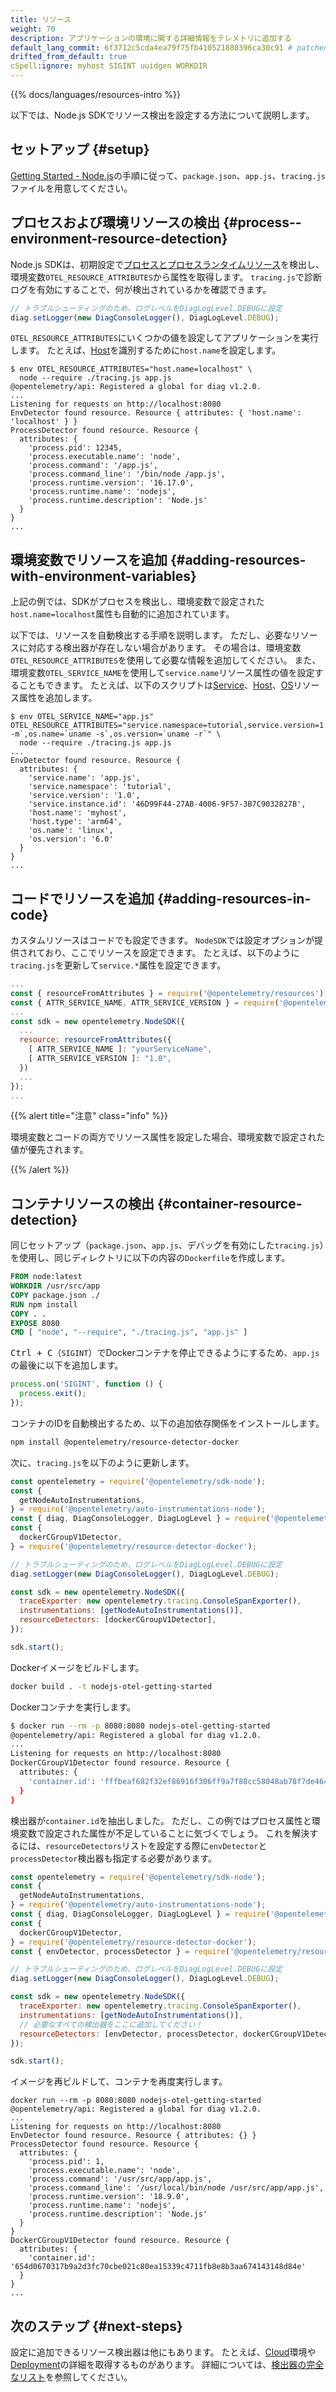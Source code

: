 ```yaml
---
title: リソース
weight: 70
description: アプリケーションの環境に関する詳細情報をテレメトリに追加する
default_lang_commit: 6f3712c5cda4ea79f75fb410521880396ca30c91 # patched
drifted_from_default: true
cSpell:ignore: myhost SIGINT uuidgen WORKDIR
---
```


{{% docs/languages/resources-intro %}}

以下では、Node.js SDKでリソース検出を設定する方法について説明します。

## セットアップ {#setup}

[Getting Started - Node.js][]の手順に従って、`package.json`、`app.js`、`tracing.js`ファイルを用意してください。

## プロセスおよび環境リソースの検出 {#process--environment-resource-detection}

Node.js SDKは、初期設定で[プロセスとプロセスランタイムリソース][process and process runtime resources]を検出し、環境変数`OTEL_RESOURCE_ATTRIBUTES`から属性を取得します。
`tracing.js`で診断ログを有効にすることで、何が検出されているかを確認できます。

```javascript
// トラブルシューティングのため、ログレベルをDiagLogLevel.DEBUGに設定
diag.setLogger(new DiagConsoleLogger(), DiagLogLevel.DEBUG);
```

`OTEL_RESOURCE_ATTRIBUTES`にいくつかの値を設定してアプリケーションを実行します。
たとえば、[Host][]を識別するために`host.name`を設定します。

```console
$ env OTEL_RESOURCE_ATTRIBUTES="host.name=localhost" \
  node --require ./tracing.js app.js
@opentelemetry/api: Registered a global for diag v1.2.0.
...
Listening for requests on http://localhost:8080
EnvDetector found resource. Resource { attributes: { 'host.name': 'localhost' } }
ProcessDetector found resource. Resource {
  attributes: {
    'process.pid': 12345,
    'process.executable.name': 'node',
    'process.command': '/app.js',
    'process.command_line': '/bin/node /app.js',
    'process.runtime.version': '16.17.0',
    'process.runtime.name': 'nodejs',
    'process.runtime.description': 'Node.js'
  }
}
...
```

## 環境変数でリソースを追加 {#adding-resources-with-environment-variables}

上記の例では、SDKがプロセスを検出し、環境変数で設定された`host.name=localhost`属性も自動的に追加されています。

以下では、リソースを自動検出する手順を説明します。
ただし、必要なリソースに対応する検出器が存在しない場合があります。
その場合は、環境変数`OTEL_RESOURCE_ATTRIBUTES`を使用して必要な情報を追加してください。
また、環境変数`OTEL_SERVICE_NAME`を使用して`service.name`リソース属性の値を設定することもできます。
たとえば、以下のスクリプトは[Service][]、[Host][]、[OS][]リソース属性を追加します。

```console
$ env OTEL_SERVICE_NAME="app.js" OTEL_RESOURCE_ATTRIBUTES="service.namespace=tutorial,service.version=1.0,service.instance.id=`uuidgen`,host.name=${HOSTNAME},host.type=`uname -m`,os.name=`uname -s`,os.version=`uname -r`" \
  node --require ./tracing.js app.js
...
EnvDetector found resource. Resource {
  attributes: {
    'service.name': 'app.js',
    'service.namespace': 'tutorial',
    'service.version': '1.0',
    'service.instance.id': '46D99F44-27AB-4006-9F57-3B7C9032827B',
    'host.name': 'myhost',
    'host.type': 'arm64',
    'os.name': 'linux',
    'os.version': '6.0'
  }
}
...
```

## コードでリソースを追加 {#adding-resources-in-code}

カスタムリソースはコードでも設定できます。
`NodeSDK`では設定オプションが提供されており、ここでリソースを設定できます。
たとえば、以下のように`tracing.js`を更新して`service.*`属性を設定できます。

```javascript
...
const { resourceFromAttributes } = require('@opentelemetry/resources');
const { ATTR_SERVICE_NAME, ATTR_SERVICE_VERSION } = require('@opentelemetry/semantic-conventions');
...
const sdk = new opentelemetry.NodeSDK({
  ...
  resource: resourceFromAttributes({
    [ ATTR_SERVICE_NAME ]: "yourServiceName",
    [ ATTR_SERVICE_VERSION ]: "1.0",
  })
  ...
});
...
```

{{% alert title="注意" class="info" %}}

環境変数とコードの両方でリソース属性を設定した場合、環境変数で設定された値が優先されます。

{{% /alert %}}

## コンテナリソースの検出 {#container-resource-detection}

同じセットアップ（`package.json`、`app.js`、デバッグを有効にした`tracing.js`）を使用し、同じディレクトリに以下の内容の`Dockerfile`を作成します。

```Dockerfile
FROM node:latest
WORKDIR /usr/src/app
COPY package.json ./
RUN npm install
COPY . .
EXPOSE 8080
CMD [ "node", "--require", "./tracing.js", "app.js" ]
```

<kbd>Ctrl + C</kbd>（`SIGINT`）でDockerコンテナを停止できるようにするため、`app.js`の最後に以下を追加します。

```javascript
process.on('SIGINT', function () {
  process.exit();
});
```

コンテナのIDを自動検出するため、以下の追加依存関係をインストールします。

```sh
npm install @opentelemetry/resource-detector-docker
```

次に、`tracing.js`を以下のように更新します。

```javascript
const opentelemetry = require('@opentelemetry/sdk-node');
const {
  getNodeAutoInstrumentations,
} = require('@opentelemetry/auto-instrumentations-node');
const { diag, DiagConsoleLogger, DiagLogLevel } = require('@opentelemetry/api');
const {
  dockerCGroupV1Detector,
} = require('@opentelemetry/resource-detector-docker');

// トラブルシューティングのため、ログレベルをDiagLogLevel.DEBUGに設定
diag.setLogger(new DiagConsoleLogger(), DiagLogLevel.DEBUG);

const sdk = new opentelemetry.NodeSDK({
  traceExporter: new opentelemetry.tracing.ConsoleSpanExporter(),
  instrumentations: [getNodeAutoInstrumentations()],
  resourceDetectors: [dockerCGroupV1Detector],
});

sdk.start();
```

Dockerイメージをビルドします。

```sh
docker build . -t nodejs-otel-getting-started
```

Dockerコンテナを実行します。

```sh
$ docker run --rm -p 8080:8080 nodejs-otel-getting-started
@opentelemetry/api: Registered a global for diag v1.2.0.
...
Listening for requests on http://localhost:8080
DockerCGroupV1Detector found resource. Resource {
  attributes: {
    'container.id': 'fffbeaf682f32ef86916f306ff9a7f88cc58048ab78f7de464da3c3201db5c54'
  }
}
```

検出器が`container.id`を抽出しました。
ただし、この例ではプロセス属性と環境変数で設定された属性が不足していることに気づくでしょう。
これを解決するには、`resourceDetectors`リストを設定する際に`envDetector`と`processDetector`検出器も指定する必要があります。

```javascript
const opentelemetry = require('@opentelemetry/sdk-node');
const {
  getNodeAutoInstrumentations,
} = require('@opentelemetry/auto-instrumentations-node');
const { diag, DiagConsoleLogger, DiagLogLevel } = require('@opentelemetry/api');
const {
  dockerCGroupV1Detector,
} = require('@opentelemetry/resource-detector-docker');
const { envDetector, processDetector } = require('@opentelemetry/resources');

// トラブルシューティングのため、ログレベルをDiagLogLevel.DEBUGに設定
diag.setLogger(new DiagConsoleLogger(), DiagLogLevel.DEBUG);

const sdk = new opentelemetry.NodeSDK({
  traceExporter: new opentelemetry.tracing.ConsoleSpanExporter(),
  instrumentations: [getNodeAutoInstrumentations()],
  // 必要なすべての検出器をここに追加してください！
  resourceDetectors: [envDetector, processDetector, dockerCGroupV1Detector],
});

sdk.start();
```

イメージを再ビルドして、コンテナを再度実行します。

```shell
docker run --rm -p 8080:8080 nodejs-otel-getting-started
@opentelemetry/api: Registered a global for diag v1.2.0.
...
Listening for requests on http://localhost:8080
EnvDetector found resource. Resource { attributes: {} }
ProcessDetector found resource. Resource {
  attributes: {
    'process.pid': 1,
    'process.executable.name': 'node',
    'process.command': '/usr/src/app/app.js',
    'process.command_line': '/usr/local/bin/node /usr/src/app/app.js',
    'process.runtime.version': '18.9.0',
    'process.runtime.name': 'nodejs',
    'process.runtime.description': 'Node.js'
  }
}
DockerCGroupV1Detector found resource. Resource {
  attributes: {
    'container.id': '654d0670317b9a2d3fc70cbe021c80ea15339c4711fb8e8b3aa674143148d84e'
  }
}
...
```

## 次のステップ {#next-steps}

設定に追加できるリソース検出器は他にもあります。
たとえば、[Cloud]環境や[Deployment]の詳細を取得するものがあります。
詳細については、[検出器の完全なリスト](https://github.com/open-telemetry/opentelemetry-js-contrib/tree/52dd28deae0ebfbec43bdaed82f4749fc9803797/detectors/node)を参照してください。

[getting started - node.js]: /docs/languages/js/getting-started/nodejs/
[process and process runtime resources]: /docs/specs/semconv/resource/process/
[host]: /docs/specs/semconv/resource/host/
[cloud]: /docs/specs/semconv/resource/cloud/
[deployment]: /docs/specs/semconv/resource/deployment-environment/
[service]: /docs/specs/semconv/resource/#service
[os]: /docs/specs/semconv/resource/os/
